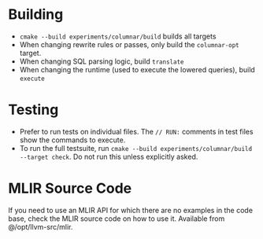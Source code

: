 # Building
- `cmake --build experiments/columnar/build` builds all targets
- When changing rewrite rules or passes, only build the `columnar-opt` target.
- When changing SQL parsing logic, build `translate`
- When changing the runtime (used to execute the lowered queries), build `execute`

# Testing
- Prefer to run tests on individual files.
  The `// RUN:` comments in test files show the commands to execute.
- To run the full testsuite, run `cmake --build experiments/columnar/build --target check`.
  Do not run this unless explicitly asked.

# MLIR Source Code
If you need to use an MLIR API for which there are no examples in the code base, check the MLIR source code on how to use it.
Available from @/opt/llvm-src/mlir.
